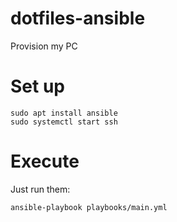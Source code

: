 # dotfiles-ansible
Provision my PC

# Set up

```
sudo apt install ansible
sudo systemctl start ssh
```

# Execute

Just run them:

```
ansible-playbook playbooks/main.yml
```
